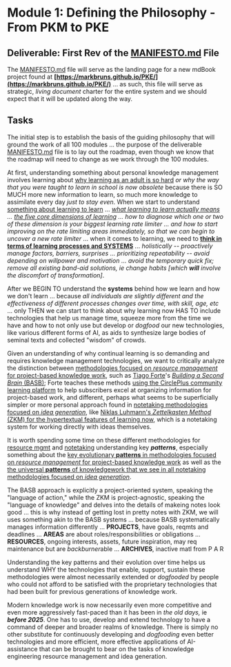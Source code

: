 # **Module 1: Defining the Philosophy \- From PKM to PKE**

## **Deliverable:** First Rev of the [MANIFESTO.md](/Manifesto.md) File

The [MANIFESTO.md](/Manifesto.md) file will serve as the landing page for a new mdBook project found at **[https://markbruns.github.io/PKE/](https://markbruns.github.io/PKE/)** ... as such, this file will serve as strategic, *living document* charter for the entire system and we should expect that it will be updated along the way.

## **Tasks** 

The initial step is to establish the basis of the guiding philosophy that will ground the work of all 100 modules ... the purpose of the deliverable [MANIFESTO.md](/Manifesto.md) file is to lay out the roadmap, even though we know that the roadmap will need to change as we work through the 100 modules. 

At first, understanding something about personal knowledge management involves learning about [why learning as an adult is so hard](https://www.youtube.com/watch?v=FWdN2qVJZVQ) *or why the way that you were taught to learn in school is now obsolete* because there is SO MUCH more new information to learn, so much more knowledge to assimilate every day *just to stay even*. When we start to understand [something about learning to learn](https://www.youtube.com/watch?v=dYRmZdwi9mo) ... *[what learning to learn actually means](https://www.youtube.com/watch?v=dYRmZdwi9mo&t=83s) ... [the five core dimensions of learning](https://www.youtube.com/watch?v=dYRmZdwi9mo&t=334s) ... how to diagnose which one or two of these dimension is your biggest learning rate limiter ... and how to start improving on the rate limiting areas immediately, so that we can begin to uncover a new rate limiter* ... when it comes to learning, we need to [**think in terms of learning processes and SYSTEMS**](https://youtu.be/fXyRprdoEoE) ... *holistically -- proactively manage factors, barriers, surprises ... prioritizing repeatability -- avoid depending on willpower and motivation ... avoid the temporary quick fix; remove all existing band-aid solutions, ie change habits [which **will** involve the discomfort of transformation]*. 

After we BEGIN TO understand the **systems** behind how we learn and how we don't learn ... because *all individuals are slightly different and the effectiveness of different processes changes over time, with skill, age, etc* ... only THEN we can start to think about why learning now HAS TO include technologies that help us manage time, squeeze more from the time we have and how to not only use but develop or *dogfood* our new technologies, like various different forms of AI, as aids to synthesize large bodies of seminal texts and collected "wisdom" of crowds. 

Given an understanding of why continual learning is so demanding and requires knowledge management technologies, we want to critically analyze the distinction between [methodologies focused on *resource management* for project-based knowledge work](./nested/001_1.md), such as [Tiago Forte](https://fortelabs.com/blog/tiagos-2025-projects-questions-and-intentions/)'s [*Building a Second Brain* (BASB)](https://fortelabs.com/blog/category/building-a-second-brain/); Forte teaches these methods [using the CirclePlus community learning platform](https://circle.so/plus) to help subscribers excel at organizing information for project-based work, and different, perhaps what seems to be superficially simpler or more personal approach found in [notetaking methodologies focused on *idea generation*](./nested/001_2.md), like [Niklas Luhmann's *Zettelkasten Method* (ZKM) for the hypertextual features of learning now](https://zettelkasten.de/introduction/), which is a notetaking system for working directly with ideas themselves. 

It is worth spending some time on these different methodologies for [resource mgmt](./nested/001_1.md) and [notetaking](./nested/001_2.md) understanding key ***patterns***, especially something about the [key evolutionary **patterns** in methodologies focused on *resource management* for project-based knowledge work](./001_1.md#key-evolutionary-patterns) as well as the [the universal **patterns** of knowledgework that we see in all notetaking methodologies focused on *idea generation*](./001_2.md#the-universal-patterns-of-knowledge-work). 

The BASB approach is explicitly a project-oriented system, speaking the "language of action," while the ZKM is project-agnostic, speaking the "language of knowledge" and delves into the details of makeing notes look good ... this is why instead of getting lost in pretty notes with ZKM, we will uses something akin to the BASB systems ... because BASB systematically manages information differently ... **PROJECTS**, have goals, reqmts and deadlines ... **AREAS** are about roles/responsibilities or obligations ... **RESOURCES**, ongoing interests, assets, future inspiration, may req maintenance but are *backburner*able  ... **ARCHIVES**, inactive matl from P A R  

Understanding the key patterns and their evolution over time helps us understand WHY the technologies that enable, support, sustain these methodologies were almost necessarily extended or *dogfooded* by people who could not afford to be satisfied with the proprietary technologies that had been built for previous generations of knowledge work. 

Modern knowledge work is now necessarily even more competitive and even more aggressively fast-paced than it has been in *the old days,* ie ***before 2025***.  One has to use, develop and extend technology to have a command of deeper and broader realms of knowledge. There is simply no other substitute for continuously developing and *dogfooding* even better technologies and more efficient, more effective applications of AI-assistance that can be brought to bear on the tasks of knowledge engineering resource management and idea generation. 
